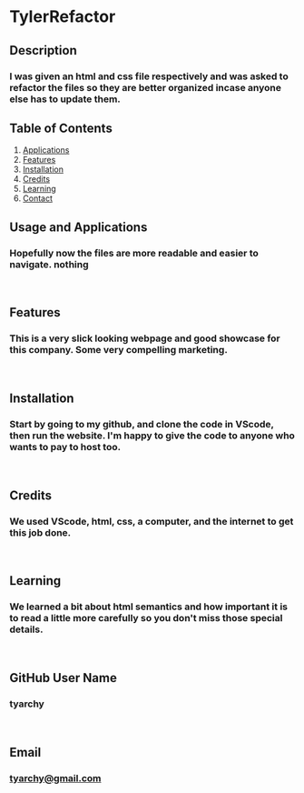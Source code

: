 # TylerRefactor

## Description
### I was given an html and css file respectively and was asked to refactor the files so they are better organized incase anyone else has to update them.
  
## Table of Contents
1. [Applications](#Features)
2. [Features](#Features)
3. [Installation](#installation)
4. [Credits](#credits)
5. [Learning](#learning)
6. [Contact](#email)



## Usage and Applications
### Hopefully now the files are more readable and easier to navigate. nothing

<p>&nbsp;</p>  

## Features
### This is a very slick looking webpage and good showcase for this company.  Some very compelling marketing.  

<p>&nbsp;</p>

## Installation
### Start by going to my github, and clone the code in VScode, then run the website.  I'm happy to give the code to anyone who wants to pay to host too.

<p>&nbsp;</p>
  
## Credits
### We used VScode, html, css, a computer, and the internet to get this job done.

<p>&nbsp;</p>
  
## Learning
### We learned a bit about html semantics and how important it is to read a little more carefully so you don't miss those special details.

<p>&nbsp;</p>
  
## GitHub User Name
### tyarchy

<p>&nbsp;</p>
  
## Email
### tyarchy@gmail.com

  